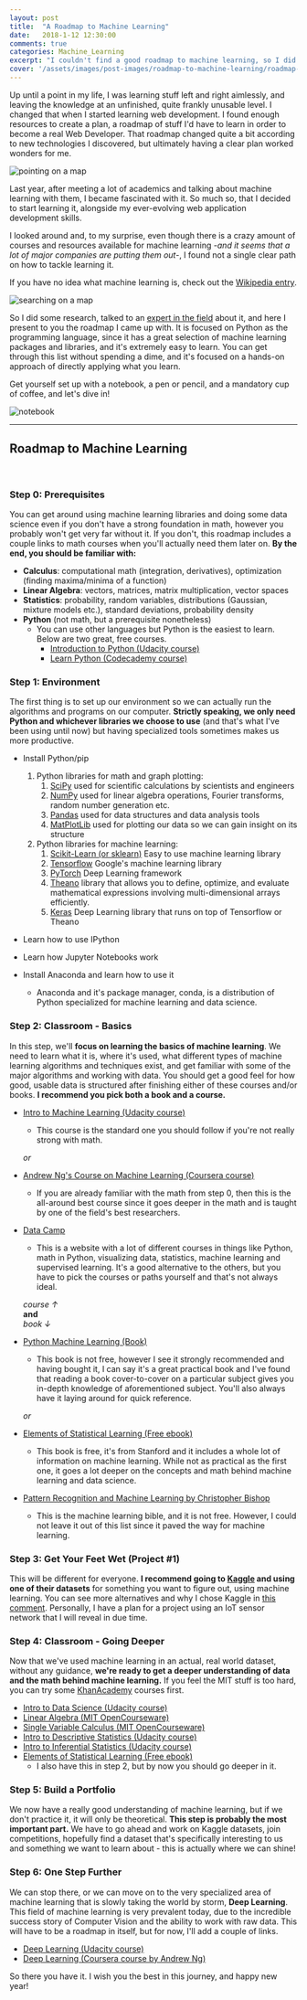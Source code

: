 ```yaml
---
layout: post
title:  "A Roadmap to Machine Learning"
date:   2018-1-12 12:30:00
comments: true
categories: Machine_Learning
excerpt: "I couldn't find a good roadmap to machine learning, so I did some research and created my own."
cover: '/assets/images/post-images/roadmap-to-machine-learning/roadmap-to-machine-learning.jpg'
---
```


Up until a point in my life, I was learning stuff left and right aimlessly, and leaving the knowledge at an unfinished, quite frankly unusable level.
I changed that when I started learning web development. I found enough resources to create a plan, a roadmap of stuff I'd have to learn in order to become a real Web Developer.
That roadmap changed quite a bit according to new technologies I discovered, but ultimately having a clear plan worked wonders for me.

![pointing on a map](/assets/images/post-images/roadmap-to-machine-learning/map1.jpg)

Last year, after meeting a lot of academics and talking about machine learning with them, I became fascinated with it. So much so, that I decided to start learning it, alongside my ever-evolving web application development skills.

I looked around and, to my surprise, even though there is a crazy amount of courses and resources available for machine learning *-and it seems that a lot of major companies are putting them out-*, I found not a single clear path on how to tackle learning it.

If you have no idea what machine learning is, check out the [Wikipedia entry](https://en.wikipedia.org/wiki/Machine_learning).

![searching on a map](/assets/images/post-images/roadmap-to-machine-learning/map2.jpeg)

So I did some research, talked to an [expert in the field](https://ispscientist.wordpress.com) about it, and here I present to you the roadmap I came up with. It is focused on Python as the programming language, since it has a great selection of machine learning packages and libraries, and it's extremely easy to learn. You can get through this list without spending a dime, and it's focused on a hands-on approach of directly applying what you learn.

Get yourself set up with a notebook, a pen or pencil, and a mandatory cup of coffee, and let's dive in!

![notebook](/assets/images/post-images/roadmap-to-machine-learning/map3.jpg) 

***

## Roadmap to Machine Learning

<br>

### Step 0: Prerequisites

You can get around using machine learning libraries and doing some data science even if you don't have a strong foundation in math, however you probably won't get very far without it. If you don't, this roadmap includes a couple links to math courses when you'll actually need them later on. **By the end, you should be familiar with:**

* **Calculus**: computational math (integration, derivatives), optimization (finding maxima/minima of a function)
* **Linear Algebra**: vectors, matrices, matrix multiplication, vector spaces
* **Statistics**: probability, random variables, distributions (Gaussian, mixture models etc.), standard deviations, probability density
* **Python** (not math, but a prerequisite nonetheless)
    - You can use other languages but Python is the easiest to learn. Below are two great, free courses.
        - [Introduction to Python (Udacity course)](https://www.udacity.com/course/introduction-to-python--ud1110)
        - [Learn Python (Codecademy course)](https://www.codecademy.com/learn/learn-python)

### Step 1: Environment

The first thing is to set up our environment so we can actually run the algorithms and programs on our computer. **Strictly speaking, we only need Python and whichever libraries we choose to use** (and that's what I've been using until now) but having specialized tools sometimes makes us more productive.

* Install Python/pip
  1. Python libraries for math and graph plotting:
      1. [SciPy](https://www.scipy.org/) used for scientific calculations by scientists and engineers
      2. [NumPy](http://www.numpy.org/) used for linear algebra operations, Fourier transforms, random number generation etc.
      3. [Pandas](http://pandas.pydata.org/) used for data structures and data analysis tools
      4. [MatPlotLib](https://matplotlib.org/) used for plotting our data so we can gain insight on its structure
  2. Python libraries for machine learning:
      1. [Scikit-Learn (or sklearn)](http://scikit-learn.org/stable/index.html) Easy to use machine learning library
      2. [Tensorflow](https://www.tensorflow.org/) Google's machine learning library
      3. [PyTorch](http://pytorch.org/) Deep Learning framework
      4. [Theano](http://www.deeplearning.net/software/theano/) library that allows you to define, optimize, and evaluate mathematical expressions involving multi-dimensional arrays efficiently. 
      5. [Keras](https://keras.io/) Deep Learning library that runs on top of Tensorflow or Theano

* Learn how to use IPython
* Learn how Jupyter Notebooks work
* Install Anaconda and learn how to use it
    - Anaconda and it's package manager, conda, is a distribution of Python specialized for machine learning and data science.

### Step 2: Classroom - Basics

In this step, we'll **focus on learning the basics of machine learning**. We need to learn what it is, where it's used, what different types of machine learning algorithms and techniques exist, and get familiar with some of the major algorithms and working with data. You should get a good feel for how good, usable data is structured after finishing either of these courses and/or books. **I recommend you pick both a book and a course.**

* [Intro to Machine Learning (Udacity course)](https://www.udacity.com/course/intro-to-machine-learning--ud120)
    - This course is the standard one you should follow if you're not really strong with math.

    *or*

* [Andrew Ng's Course on Machine Learning (Coursera course)](https://www.coursera.org/learn/machine-learning)
    - If you are already familiar with the math from step 0, then this is the all-around best course since it goes deeper in the math and is taught by one of the field's best researchers.

* [Data Camp](https://www.datacamp.com/)
    - This is a website with a lot of different courses in things like Python, math in Python, visualizing data, statistics, machine learning and supervised learning. It's a good alternative to the others, but you have to pick the courses or paths yourself and that's not always ideal.

    *course &uarr;*
    <br>
    **and**
    <br>
    *book &darr;*

* [Python Machine Learning (Book)](https://www.amazon.com/Python-Machine-Learning-scikit-learn-TensorFlow/dp/1787125939)
    - This book is not free, however I see it strongly recommended and having bought it, I can say it's a great practical book and I've found that reading a book cover-to-cover on a particular subject gives you in-depth knowledge of aforementioned subject. You'll also always have it laying around for quick reference.

    *or*

* [Elements of Statistical Learning (Free ebook)](https://web.stanford.edu/~hastie/Papers/ESLII.pdf)
    - This book is free, it's from Stanford and it includes a whole lot of information on machine learning. While not as practical as the first one, it goes a lot deeper on the concepts and math behind machine learning and data science.

* [Pattern Recognition and Machine Learning by Christopher Bishop](http://www.springer.com/us/book/9780387310732)
    - This is the machine learning bible, and it is not free. However, I could not leave it out of this list since it paved the way for machine learning.


### Step 3: Get Your Feet Wet (Project #1)

This will be different for everyone. **I recommend going to [Kaggle](https://www.kaggle.com/) and using one of their datasets** for something you want to figure out, using machine learning. You can see more alternatives and why I chose Kaggle in [this comment](http://disq.us/p/1pdln8z). Personally, I have a plan for a project using an IoT sensor network that I will reveal in due time.

### Step 4: Classroom - Going Deeper

Now that we've used machine learning in an actual, real world dataset, without any guidance, **we're ready to get a deeper understanding of data and the math behind machine learning.** If you feel the MIT stuff is too hard, you can try some [KhanAcademy](https://www.khanacademy.org/) courses first.

* [Intro to Data Science (Udacity course)](https://www.udacity.com/course/intro-to-data-science--ud359)
* [Linear Algebra (MIT OpenCourseware)](https://ocw.mit.edu/courses/mathematics/18-06-linear-algebra-spring-2010/)
* [Single Variable Calculus (MIT OpenCourseware)](https://ocw.mit.edu/courses/mathematics/18-01sc-single-variable-calculus-fall-2010/)
* [Intro to Descriptive Statistics (Udacity course)](https://www.udacity.com/course/intro-to-descriptive-statistics--ud827)
* [Intro to Inferential Statistics (Udacity course)](https://www.udacity.com/course/intro-to-inferential-statistics--ud201)
* [Elements of Statistical Learning (Free ebook)](https://web.stanford.edu/~hastie/Papers/ESLII.pdf)
    - I also have this in step 2, but by now you should go deeper in it.

### Step 5: Build a Portfolio

We now have a really good understanding of machine learning, but if we don't practice it, it will only be theoretical. **This step is probably the most important part.** We have to go ahead and work on Kaggle datasets, join competitions, hopefully find a dataset that's specifically interesting to us and something we want to learn about - this is actually where we can shine!

### Step 6: One Step Further

We can stop there, or we can move on to the very specialized area of machine learning that is slowly taking the world by storm, **Deep Learning**. This field of machine learning is very prevalent today, due to the incredible success story of Computer Vision and the ability to work with raw data. This will have to be a roadmap in itself, but for now, I'll add a couple of links.

* [Deep Learning (Udacity course)](https://www.udacity.com/course/deep-learning--ud730)
* [Deep Learning (Coursera course by Andrew Ng)](https://www.deeplearning.ai/)

So there you have it. I wish you the best in this journey, and happy new year!